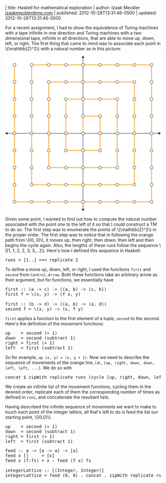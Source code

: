 | title: Haskell for mathematical exploration
| author: Izaak Meckler <izaakmeckler@me.com>
| published: 2012-10-28T13:31:46-0500
| updated: 2012-10-28T13:31:46-0500

For a recent assignment, I had to show the equivalence of Turing machines with a tape infinite in one direction and Turing machines with a two dimensional tape, infinite in all directions, that are able to move up, down, left, or right. The first thing that came to mind was to associate each point in \\(\\mathbb{Z}^2\\) with a natural number as in this picture:

<div class="image-box">
	<img src="/static/images/blog/integerlattice.png">
</div>

Given some point, I wanted to find out how to compute the natural number associated with the point one to the left of it so that I could construct a TM to do so. The first step was to enumerate the points of \\(\\mathbb{Z}^2\\) in the proper order. The first step was to notice that in following the orange path from \\((0, 0)\\), it moves up, then right, then down, then left and then begins the cycle again. Also, the lengths of these runs follow the sequence \\([1, 1, 2, 2, 3, 3,...]\\). Here's how I defined this sequence in Haskell: 

<pre class="prettyprint sh_haskell">
runs = [1..] >>= replicate 2
</pre>

To define a move up, down, left, or right, I used the functions `first` and `second` from `Control.Arrow`. Both these functions take an arbitrary arrow as their argument, but for functions, we essentially have 

<pre class="prettyprint sh_haskell">
first :: (a -> c) -> ((a, b) -> (c, b))
first f = \(x, y) -> (f x, y)

first :: (b -> d) -> ((a, b) -> (a, d))
second f = \(x, y) -> (x, f y)
</pre>

`first` applies a function to the first element of a tuple, `second` to the second. Here's the definition of the movement functions:

<pre class="prettyprint sh_haskell">
up    = second (+ 1)
down  = second (subtract 1)
right = first (+ 1)
left  = first (subtract 1)
</pre>

So for example, `up (x, y) = (x, y + 1)`. Now we need to describe the sequence of movements of the orange line, i.e., `[up, right, down, down, left, left, ...]`. We do so with

<pre class="prettyprint sh_haskell">
concat $ zipWith replicate runs (cycle [up, right, down, left])
</pre>

We create an infinite list of the movement functions, cycling them in the desired order, replicate each of them the corresponding number of times as defined in `runs`, and concatenate the resultant lists.

Having described the infinite sequence of movements we want to make to touch each point of the integer lattice, all that's left to do is feed the list our starting point, \\((0,0)\\).

<pre class="prettyprint sh_haskell">
up    = second (+ 1)
down  = second (subtract 1)
right = first (+ 1)
left  = first (subtract 1)
</pre>

<pre class="sh_haskell">
feed :: a -> [a -> a] -> [a]
feed x []     = [x]
feed x (f:fs) = x : feed (f x) fs

integerLattice :: [(Integer, Integer)]
integerLattice = feed (0, 0) . concat . zipWith replicate runs $ cycle [up, right, left, down]
</pre>

